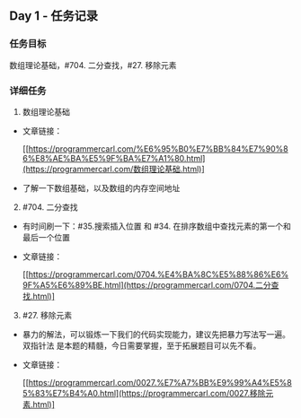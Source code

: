 ##  Day 1 - 任务记录

### 任务目标

数组理论基础，#704. 二分查找，#27. 移除元素  

### 详细任务

1. 数组理论基础

- 文章链接： 

	[[https://programmercarl.com/%E6%95%B0%E7%BB%84%E7%90%86%E8%AE%BA%E5%9F%BA%E7%A1%80.html](https://programmercarl.com/数组理论基础.html)]

- 了解一下数组基础，以及数组的内存空间地址

	

2.  #704. 二分查找

- 有时间刷一下：#35.搜索插入位置 和 #34. 在排序数组中查找元素的第一个和最后一个位置

- 文章链接： 

	[[https://programmercarl.com/0704.%E4%BA%8C%E5%88%86%E6%9F%A5%E6%89%BE.html](https://programmercarl.com/0704.二分查找.html)]



3. #27. 移除元素

- 暴力的解法，可以锻炼一下我们的代码实现能力，建议先把暴力写法写一遍。 双指针法 是本题的精髓，今日需要掌握，至于拓展题目可以先不看。 

- 文章链接：

	[[https://programmercarl.com/0027.%E7%A7%BB%E9%99%A4%E5%85%83%E7%B4%A0.html](https://programmercarl.com/0027.移除元素.html)]

